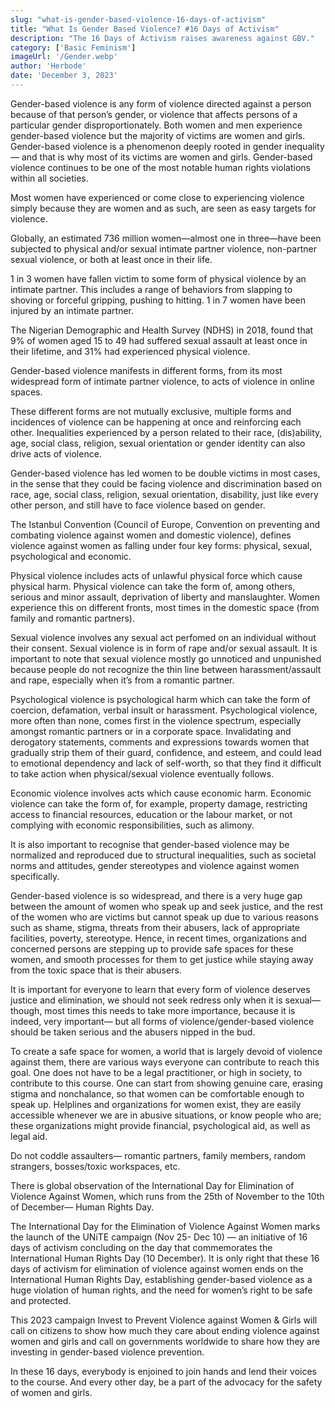 ```yaml
---
slug: "what-is-gender-based-violence-16-days-of-activism"
title: "What Is Gender Based Violence? #16 Days of Activism"
description: "The 16 Days of Activism raises awareness against GBV."
category: ['Basic Feminism']
imageUrl: '/Gender.webp'
author: 'Herbode'
date: 'December 3, 2023'
---
```


Gender-based violence is any form of violence directed against a person because of that person’s gender, or violence that affects persons of a particular gender disproportionately. Both women and men experience gender-based violence but the majority of victims are women and girls. Gender-based violence is a phenomenon deeply rooted in gender inequality— and that is why most of its victims are women and girls. Gender-based violence continues to be one of the most notable human rights violations within all societies.

Most women have experienced or come close to experiencing violence simply because they are women and as such, are seen as easy targets for violence.

Globally, an estimated 736 million women—almost one in three—have been subjected to physical and/or sexual intimate partner violence, non-partner sexual violence, or both at least once in their life.

1 in 3 women have fallen victim to some form of physical violence by an intimate partner. This includes a range of behaviors from slapping to shoving or forceful gripping, pushing to hitting. 1 in 7 women have been injured by an intimate partner.

The Nigerian Demographic and Health Survey (NDHS) in 2018, found that 9% of women aged 15 to 49 had suffered sexual assault at least once in their lifetime, and 31% had experienced physical violence.

Gender-based violence manifests in different forms, from its most widespread form of intimate partner violence, to acts of violence in online spaces.

These different forms are not mutually exclusive, multiple forms and incidences of violence can be happening at once and reinforcing each other. Inequalities experienced by a person related to their race, (dis)ability, age, social class, religion, sexual orientation or gender identity can also drive acts of violence.

Gender-based violence has led women to be double victims in most cases, in the sense that they could be facing violence and discrimination based on race, age, social class, religion, sexual orientation, disability, just like every other person, and still have to face violence based on gender.

The Istanbul Convention (Council of Europe, Convention on preventing and combating violence against women and domestic violence), defines violence against women as falling under four key forms: physical, sexual, psychological and economic.

Physical violence includes acts of unlawful physical force which cause physical harm. Physical violence can take the form of, among others, serious and minor assault, deprivation of liberty and manslaughter. Women experience this on different fronts, most times in the domestic space (from family and romantic partners).

Sexual violence involves any sexual act perfomed on an individual without their consent. Sexual violence is in form of rape and/or sexual assault. It is important to note that sexual violence mostly go unnoticed and unpunished because people do not recognize the thin line between harassment/assault and rape, especially when it’s from a romantic partner.

Psychological violence is psychological harm which can take the form of coercion, defamation, verbal insult or harassment. Psychological violence, more often than none, comes first in the violence spectrum, especially amongst romantic partners or in a corporate space. Invalidating and derogatory statements, comments and expressions towards women that gradually strip them of their guard, confidence, and esteem, and could lead to emotional dependency and lack of self-worth, so that they find it difficult to take action when physical/sexual violence eventually follows.

Economic violence involves acts which cause economic harm. Economic violence can take the form of, for example, property damage, restricting access to financial resources, education or the labour market, or not complying with economic responsibilities, such as alimony.

It is also important to recognise that gender-based violence may be normalized and reproduced due to structural inequalities, such as societal norms and attitudes, gender stereotypes and violence against women specifically.

Gender-based violence is so widespread, and there is a very huge gap between the amount of women who speak up and seek justice, and the rest of the women who are victims but cannot speak up due to various reasons such as shame, stigma, threats from their abusers, lack of appropriate facilities, poverty, stereotype. Hence, in recent times, organizations and concerned persons are stepping up to provide safe spaces for these women, and smooth processes for them to get justice while staying away from the toxic space that is their abusers.

It is important for everyone to learn that every form of violence deserves justice and elimination, we should not seek redress only when it is sexual— though, most times this needs to take more importance, because it is indeed, very important— but all forms of violence/gender-based violence should be taken serious and the abusers nipped in the bud.

To create a safe space for women, a world that is largely devoid of violence against them, there are various ways everyone can contribute to reach this goal. One does not have to be a legal practitioner, or high in society, to contribute to this course. One can start from showing genuine care, erasing stigma and nonchalance, so that women can be comfortable enough to speak up. Helplines and organizations for women exist, they are easily accessible whenever we are in abusive situations, or know people who are; these organizations might provide financial, psychological aid, as well as legal aid.

Do not coddle assaulters— romantic partners, family members, random strangers, bosses/toxic workspaces, etc.

There is global observation of the International Day for Elimination of Violence Against Women, which runs from the 25th of November to the 10th of December— Human Rights Day.

The International Day for the Elimination of Violence Against Women marks the launch of the UNiTE campaign (Nov 25- Dec 10) — an initiative of 16 days of activism concluding on the day that commemorates the International Human Rights Day (10 December). It is only right that these 16 days of activism for elimination of violence against women ends on the International Human Rights Day, establishing gender-based violence as a huge violation of human rights, and the need for women’s right to be safe and protected.

This 2023 campaign Invest to Prevent Violence against Women & Girls will call on citizens to show how much they care about ending violence against women and girls and call on governments worldwide to share how they are investing in gender-based violence prevention.

In these 16 days, everybody is enjoined to join hands and lend their voices to the course. And every other day, be a part of the advocacy for the safety of women and girls.